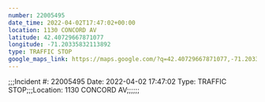 ```yaml
---
number: 22005495
date_time: 2022-04-02T17:47:02+00:00
location: 1130 CONCORD AV
latitude: 42.40729667871077
longitude: -71.20335832113892
type: TRAFFIC STOP
google_maps_link: https://maps.google.com/?q=42.40729667871077,-71.20335832113892
---
```


;;;Incident #: 22005495   Date: 2022-04-02 17:47:02   Type: TRAFFIC STOP;;;Location: 1130 CONCORD AV;;;;;;
